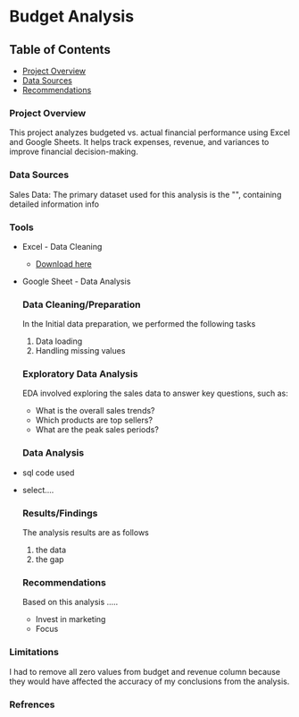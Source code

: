 # Budget Analysis

## Table of Contents

- [Project Overview](#project-overview)
- [Data Sources](#data-sources)
- [Recommendations](#recommendations)

### Project Overview

This project analyzes budgeted vs. actual financial performance using Excel and Google Sheets. It helps track expenses, revenue, and variances to improve financial decision-making.

### Data Sources

Sales Data: The primary dataset used for this analysis is the  "", containing detailed information info

### Tools

- Excel - Data Cleaning
   - [Download here](http://microsoft.com)
- Google Sheet - Data Analysis

  ### Data Cleaning/Preparation

  In the Initial data preparation, we performed the following tasks
  1. Data loading
  2. Handling missing values

   ### Exploratory Data Analysis

  EDA involved exploring the sales data to answer key questions, such as:

  - What is the overall sales trends?
  -  Which products are top sellers?
  -   What are the peak sales periods?

    ### Data Analysis   

- sql code used
- select....

  
  ### Results/Findings
  
  The analysis results are as follows
  1. the data
  2. the  gap

  ### Recommendations

  Based on this analysis .....
  - Invest in marketing
  - Focus 

### Limitations

I had to remove all zero values from budget and revenue column because they would have affected the accuracy of my conclusions from the analysis.

### Refrences 
  
